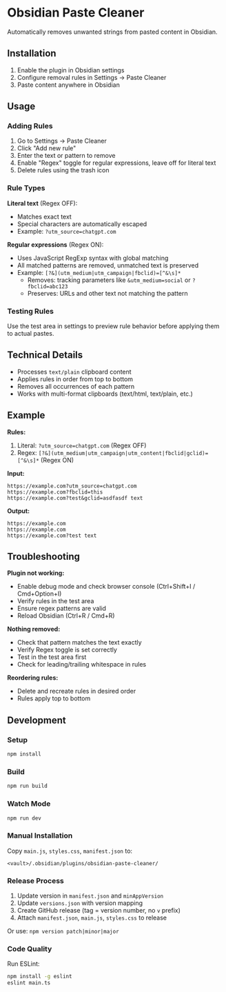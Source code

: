 # Obsidian Paste Cleaner

Automatically removes unwanted strings from pasted content in Obsidian.

## Installation

1. Enable the plugin in Obsidian settings
2. Configure removal rules in Settings → Paste Cleaner
3. Paste content anywhere in Obsidian

## Usage

### Adding Rules

1. Go to Settings → Paste Cleaner
2. Click "Add new rule"
3. Enter the text or pattern to remove
4. Enable "Regex" toggle for regular expressions, leave off for literal text
5. Delete rules using the trash icon

### Rule Types

**Literal text** (Regex OFF):
- Matches exact text
- Special characters are automatically escaped
- Example: `?utm_source=chatgpt.com`

**Regular expressions** (Regex ON):
- Uses JavaScript RegExp syntax with global matching
- All matched patterns are removed, unmatched text is preserved
- Example: `[?&](utm_medium|utm_campaign|fbclid)=[^&\s]*`
  - Removes: tracking parameters like `&utm_medium=social` or `?fbclid=abc123`
  - Preserves: URLs and other text not matching the pattern

### Testing Rules

Use the test area in settings to preview rule behavior before applying them to actual pastes.

## Technical Details

- Processes `text/plain` clipboard content
- Applies rules in order from top to bottom
- Removes all occurrences of each pattern
- Works with multi-format clipboards (text/html, text/plain, etc.)

## Example

**Rules:**
1. Literal: `?utm_source=chatgpt.com` (Regex OFF)
2. Regex: `[?&](utm_medium|utm_campaign|utm_content|fbclid|gclid)=[^&\s]*` (Regex ON)

**Input:**
```
https://example.com?utm_source=chatgpt.com
https://example.com?fbclid=this
https://example.com?test&gclid=asdfasdf text
```

**Output:**
```
https://example.com
https://example.com
https://example.com?test text
```

## Troubleshooting

**Plugin not working:**
- Enable debug mode and check browser console (Ctrl+Shift+I / Cmd+Option+I)
- Verify rules in the test area
- Ensure regex patterns are valid
- Reload Obsidian (Ctrl+R / Cmd+R)

**Nothing removed:**
- Check that pattern matches the text exactly
- Verify Regex toggle is set correctly
- Test in the test area first
- Check for leading/trailing whitespace in rules

**Reordering rules:**
- Delete and recreate rules in desired order
- Rules apply top to bottom

## Development

### Setup

```bash
npm install
```

### Build

```bash
npm run build
```

### Watch Mode

```bash
npm run dev
```

### Manual Installation

Copy `main.js`, `styles.css`, `manifest.json` to:
```
<vault>/.obsidian/plugins/obsidian-paste-cleaner/
```

### Release Process

1. Update version in `manifest.json` and `minAppVersion`
2. Update `versions.json` with version mapping
3. Create GitHub release (tag = version number, no `v` prefix)
4. Attach `manifest.json`, `main.js`, `styles.css` to release

Or use: `npm version patch|minor|major`

### Code Quality

Run ESLint:
```bash
npm install -g eslint
eslint main.ts
```
